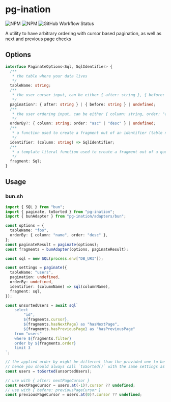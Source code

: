 # pg-ination

![NPM](https://img.shields.io/npm/l/pg-ination)
![NPM](https://img.shields.io/npm/v/pg-ination)
![GitHub Workflow Status](https://github.com/gjuchault/pg-ination/actions/workflows/pg-ination.yml/badge.svg?branch=main)

A utility to have arbitrary ordering with cursor based pagination, as well as next and previous page checks

## Options

```ts
interface PaginateOptions<Sql, SqlIdentifier> {
  /**
   * the table where your data lives
   */
  tableName: string;
  /**
   * the user cursor input, can be either { after: string }, { before: string } or undefined
   */
  pagination?: { after: string } | { before: string } | undefined;
  /**
   * the user ordering input, can be either { column: string, order: "asc" | "desc" } or undefined
   */
  orderBy?: { column: string; order: "asc" | "desc" } | undefined;
  /**
   * a function used to create a fragment out of an identifier (table names or columns)
   */
  identifier: (column: string) => SqlIdentifier;
  /**
   * a template literal function used to create a fragment out of a query
   */
  fragment: Sql;
}
```

## Usage

### bun.sh

```ts
import { SQL } from "bun";
import { paginate, toSorted } from "pg-ination";
import { bunAdapter } from "pg-ination/adapters/bun";

const options = {
  tableName: "foo",
  orderBy: { column: "name", order: "desc" },
};
const paginateResult = paginate(options);
const fragments = bunAdapter(options, paginateResult);

const sql = new SQL(process.env["DB_URI"]);

const settings = paginate({
  tableName: "users",
  pagination: undefined,
  orderBy: undefined,
  identifier: (columnName) => sql(columnName),
  fragment: sql,
});

const unsortedUsers = await sql`
	select
		"id",
		${fragments.cursor},
		${fragments.hasNextPage} as "hasNextPage",
		${fragments.hasPreviousPage} as "hasPreviousPage"
	from "users"
	where ${fragments.filter}
	order by ${fragments.order}
	limit 3
`;

// the applied order by might be different than the provided one to be used with `before` cursor
// hence you should always call `toSorted()` with the same settings as the `orderBy` of paginate
const users = toSorted(unsortedUsers);

// use with { after: nextPageCursor }
const nextPageCursor = users.at(-1)?.cursor ?? undefined;
// use with { before: previousPageCursor }
const previousPageCursor = users.at(0)?.cursor ?? undefined;
```
